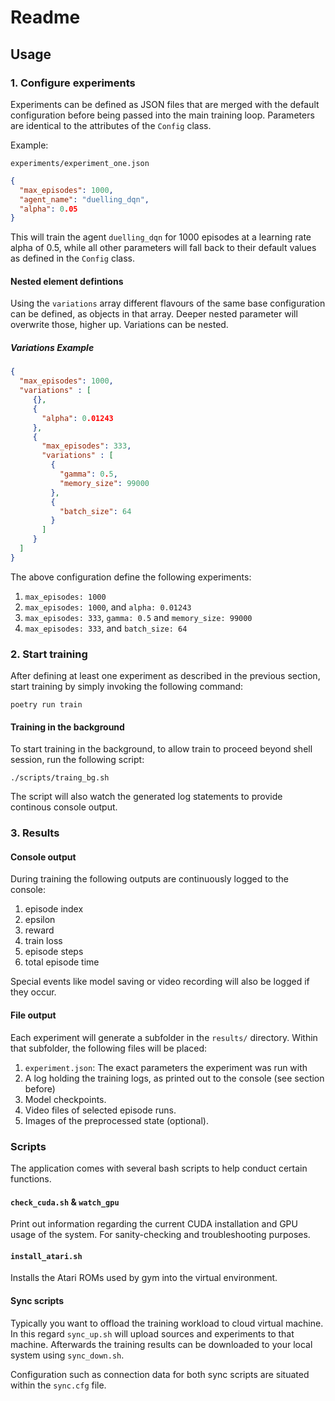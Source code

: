 # Readme

## Usage

### 1. Configure experiments

Experiments can be defined as JSON files that are merged with the default
configuration before being passed into the main training loop. Parameters are
identical to the attributes of the `Config` class.

Example:

`experiments/experiment_one.json`

```json
{
  "max_episodes": 1000,
  "agent_name": "duelling_dqn",
  "alpha": 0.05
}
```

This will train the agent `duelling_dqn` for 1000 episodes at a learning rate
alpha of 0.5, while all other parameters will fall back to their default values
as defined in the `Config` class.

#### Nested element defintions

Using the `variations` array different flavours of the same base configuration can
be defined, as objects in that array. Deeper nested parameter will overwrite those,
higher up. Variations can be nested.

##### Variations Example

```json
{
  "max_episodes": 1000,
  "variations" : [
     {},
     {
       "alpha": 0.01243
     },
     {
       "max_episodes": 333,
       "variations" : [
         {
           "gamma": 0.5,
           "memory_size": 99000
         },
         {
           "batch_size": 64
         }
       ]
     }
  ]
}
```

The above configuration define the following experiments:
1. `max_episodes: 1000`
2. `max_episodes: 1000`, and `alpha: 0.01243`
3. `max_episodes: 333`, `gamma: 0.5` and `memory_size: 99000`
4. `max_episodes: 333`, and `batch_size: 64`

### 2. Start training

After defining at least one experiment as described in the previous section,
start training by simply invoking the following command:

`poetry run train`

#### Training in the background

To start training in the background, to allow train to proceed beyond shell session,
run the following script:

`./scripts/traing_bg.sh`

The script will also watch the generated log statements to provide continous console
output.

### 3. Results

#### Console output

During training the following outputs are continuously logged to the console:

1. episode index
2. epsilon
3. reward
4. train loss
5. episode steps
6. total episode time

Special events like model saving or video recording will also be logged if they
occur.

#### File output

Each experiment will generate a subfolder in the `results/` directory. Within
that subfolder, the following files will be placed:

1. `experiment.json`: The exact parameters the experiment was run with
2. A log holding the training logs, as printed out to the console (see section
   before)
3. Model checkpoints.
4. Video files of selected episode runs.
5. Images of the preprocessed state (optional).

### Scripts

The application comes with several bash scripts to help conduct certain
functions.

#### `check_cuda.sh` & `watch_gpu`

Print out information regarding the current CUDA installation and GPU usage of
the system. For sanity-checking and troubleshooting purposes.

#### `install_atari.sh`

Installs the Atari ROMs used by gym into the virtual environment.

#### Sync scripts

Typically you want to offload the training workload to cloud virtual machine. In
this regard `sync_up.sh` will upload sources and experiments to that machine.
Afterwards the training results can be downloaded to your local system using
`sync_down.sh`.

Configuration such as connection data for both sync scripts are situated within
the `sync.cfg` file.
